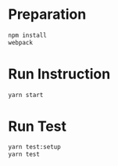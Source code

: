 # Preparation

```bash
npm install
webpack
```

# Run Instruction

```bash
yarn start
```

# Run Test

```bash
yarn test:setup
yarn test
```
